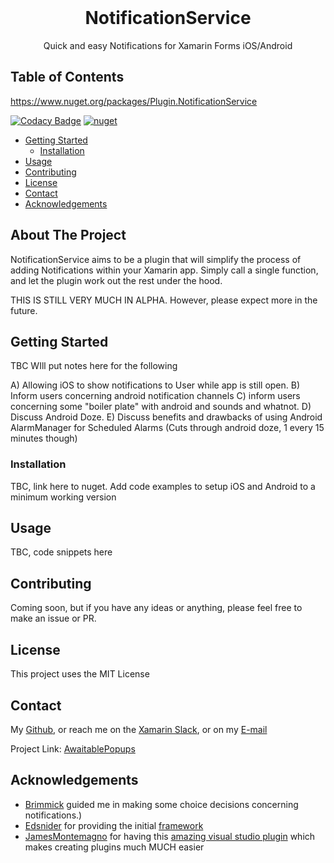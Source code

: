 
<br />
<p align="center">
  <h1 align="center">NotificationService</h3>
  <p align="center">
  Quick and easy Notifications for Xamarin Forms iOS/Android
    <br />
  </p>
</p>



<!-- TABLE OF CONTENTS -->

## Table of Contents

https://www.nuget.org/packages/Plugin.NotificationService

[![Codacy Badge](https://api.codacy.com/project/badge/Grade/70a060f27ea14114a6b0ee3ccc9badcd)](https://app.codacy.com/manual/LuckyDucko/NotificationService?utm_source=github.com&utm_medium=referral&utm_content=LuckyDucko/NotificationService&utm_campaign=Badge_Grade_Dashboard)
[![nuget](https://img.shields.io/nuget/v/Plugin.NotificationService.svg)](https://www.nuget.org/packages/Plugin.NotificationService)

* [Getting Started](#getting-started)
  * [Installation](#installation)
* [Usage](#usage)
* [Contributing](#contributing)
* [License](#license)
* [Contact](#contact)
* [Acknowledgements](#acknowledgements)



<!-- ABOUT THE PROJECT -->
## About The Project

NotificationService aims to be a plugin that will simplify the process of adding Notifications within your Xamarin app. 
Simply call a single function, and let the plugin work out the rest under the hood. 

THIS IS STILL VERY MUCH IN ALPHA. However, please expect more in the future.


<!-- GETTING STARTED -->
## Getting Started
TBC
WIll put notes here for the following

A) Allowing iOS to show notifications to User while app is still open.
B) Inform users concerning android notification channels
C) inform users concerning some "boiler plate" with android and sounds and whatnot.
D) Discuss Android Doze.
E) Discuss benefits and drawbacks of using Android AlarmManager for Scheduled Alarms (Cuts through android doze, 1 every 15 minutes though)

### Installation

TBC, link here to nuget.
Add code examples to setup iOS and Android to a minimum working version



<!-- USAGE EXAMPLES -->
## Usage

TBC, code snippets here

<!-- CONTRIBUTING -->
## Contributing

Coming soon, but if you have any ideas or anything, please feel free to make an issue or PR.



<!-- LICENSE -->
## License

This project uses the MIT License



<!-- CONTACT -->
## Contact

My [Github](https://github.com/LuckyDucko),
or reach me on the [Xamarin Slack](https://xamarinchat.herokuapp.com/),
or on my [E-mail](tyson@logchecker.com.au)

Project Link: [AwaitablePopups](https://github.com/LuckyDucko/AwaitablePopups)



<!-- ACKNOWLEDGEMENTS -->
## Acknowledgements
* [Brimmick](https://github.com/brminnick) guided me in making some choice decisions concerning notifications.)
* [Edsnider](https://github.com/edsnider) for providing the initial [framework](https://github.com/edsnider/LocalNotificationsPlugin)
* [JamesMontemagno](https://github.com/jamesmontemagno) for having this [amazing visual studio plugin](https://montemagno.com/new-plugin-for-xamarin-multi-target-templates-for-visual-studio-2017/) which makes creating plugins much MUCH easier
